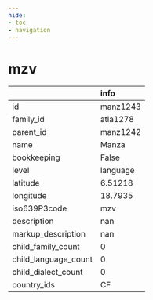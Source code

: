 ```yaml
---
hide:
- toc
- navigation
---
```

# mzv
|                      | info     |
|:---------------------|:---------|
| id                   | manz1243 |
| family_id            | atla1278 |
| parent_id            | manz1242 |
| name                 | Manza    |
| bookkeeping          | False    |
| level                | language |
| latitude             | 6.51218  |
| longitude            | 18.7935  |
| iso639P3code         | mzv      |
| description          | nan      |
| markup_description   | nan      |
| child_family_count   | 0        |
| child_language_count | 0        |
| child_dialect_count  | 0        |
| country_ids          | CF       |